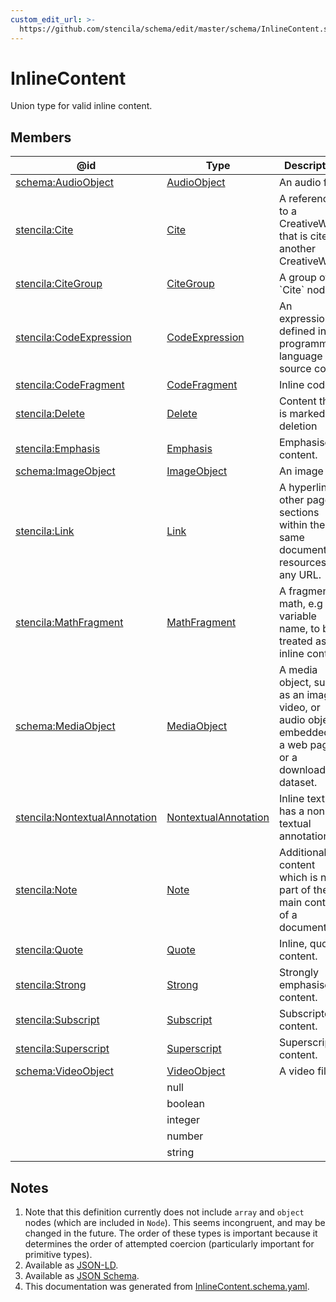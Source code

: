 ```yaml
---
custom_edit_url: >-
  https://github.com/stencila/schema/edit/master/schema/InlineContent.schema.yaml
---
```


# InlineContent

Union type for valid inline content.

## Members

| @id                                                                                   | Type                                                     | Description                                                                                                 |
| ------------------------------------------------------------------------------------- | -------------------------------------------------------- | ----------------------------------------------------------------------------------------------------------- |
| [schema:AudioObject](https://schema.org/AudioObject)                                  | [AudioObject](../Media/AudioObject.md)                   | An audio file                                                                                               |
| [stencila:Cite](https://schema.stenci.la/Cite.jsonld)                                 | [Cite](../Prose/Cite.md)                                 | A reference to a CreativeWork that is cited in another CreativeWork.                                        |
| [stencila:CiteGroup](https://schema.stenci.la/CiteGroup.jsonld)                       | [CiteGroup](../Prose/CiteGroup.md)                       | A group of \`Cite\` nodes                                                                                   |
| [stencila:CodeExpression](https://schema.stenci.la/CodeExpression.jsonld)             | [CodeExpression](../Code/CodeExpression.md)              | An expression defined in programming language source code.                                                  |
| [stencila:CodeFragment](https://schema.stenci.la/CodeFragment.jsonld)                 | [CodeFragment](../Code/CodeFragment.md)                  | Inline code.                                                                                                |
| [stencila:Delete](https://schema.stenci.la/Delete.jsonld)                             | [Delete](../Prose/Delete.md)                             | Content that is marked for deletion                                                                         |
| [stencila:Emphasis](https://schema.stenci.la/Emphasis.jsonld)                         | [Emphasis](../Prose/Emphasis.md)                         | Emphasised content.                                                                                         |
| [schema:ImageObject](https://schema.org/ImageObject)                                  | [ImageObject](../Media/ImageObject.md)                   | An image file.                                                                                              |
| [stencila:Link](https://schema.stenci.la/Link.jsonld)                                 | [Link](../Prose/Link.md)                                 | A hyperlink to other pages, sections within the same document, resources, or any URL.                       |
| [stencila:MathFragment](https://schema.stenci.la/MathFragment.jsonld)                 | [MathFragment](../Prose/MathFragment.md)                 | A fragment of math, e.g a variable name, to be treated as inline content.                                   |
| [schema:MediaObject](https://schema.org/MediaObject)                                  | [MediaObject](../Media/MediaObject.md)                   | A media object, such as an image, video, or audio object embedded in a web page or a downloadable dataset.  |
| [stencila:NontextualAnnotation](https://schema.stenci.la/NontextualAnnotation.jsonld) | [NontextualAnnotation](../Prose/NontextualAnnotation.md) | Inline text that has a non-textual annotation.                                                              |
| [stencila:Note](https://schema.stenci.la/Note.jsonld)                                 | [Note](../Prose/Note.md)                                 | Additional content which is not part of the main content of a document.                                     |
| [stencila:Quote](https://schema.stenci.la/Quote.jsonld)                               | [Quote](../Prose/Quote.md)                               | Inline, quoted content.                                                                                     |
| [stencila:Strong](https://schema.stenci.la/Strong.jsonld)                             | [Strong](../Prose/Strong.md)                             | Strongly emphasised content.                                                                                |
| [stencila:Subscript](https://schema.stenci.la/Subscript.jsonld)                       | [Subscript](../Prose/Subscript.md)                       | Subscripted content.                                                                                        |
| [stencila:Superscript](https://schema.stenci.la/Superscript.jsonld)                   | [Superscript](../Prose/Superscript.md)                   | Superscripted content.                                                                                      |
| [schema:VideoObject](https://schema.org/VideoObject)                                  | [VideoObject](../Media/VideoObject.md)                   | A video file.                                                                                               |
|                                                                                       | null                                                     |                                                                                                             |
|                                                                                       | boolean                                                  |                                                                                                             |
|                                                                                       | integer                                                  |                                                                                                             |
|                                                                                       | number                                                   |                                                                                                             |
|                                                                                       | string                                                   |                                                                                                             |

## Notes

1.  Note that this definition currently does not include `array` and `object` nodes (which are included in `Node`). This seems incongruent, and may be changed in the future. The order of these types is important because it determines the order of attempted coercion (particularly important for primitive types).
2.  Available as [JSON-LD](https://schema.stenci.la/undefined.jsonld).
3.  Available as [JSON Schema](https://schema.stenci.la/v1/InlineContent.schema.json).
4.  This documentation was generated from [InlineContent.schema.yaml](https://github.com/stencila/schema/blob/master/schema/InlineContent.schema.yaml).
